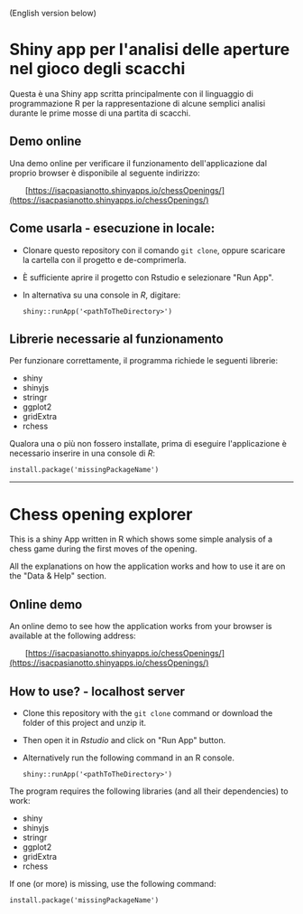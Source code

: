(English version below)

# Shiny app per l'analisi delle aperture nel gioco degli scacchi

Questa è una Shiny app scritta principalmente con il linguaggio di programmazione R per la rappresentazione di alcune semplici analisi durante le prime mosse di una partita di scacchi. 

## Demo online

Una demo online per verificare il funzionamento dell'applicazione dal proprio browser è disponibile al seguente indirizzo:

&emsp;&emsp;[https://isacpasianotto.shinyapps.io/chessOpenings/](https://isacpasianotto.shinyapps.io/chessOpenings/)

## Come usarla - esecuzione in locale: 

-  Clonare questo repository con il comando `git clone`, oppure scaricare la cartella con il progetto e de-comprimerla.

-   È sufficiente aprire il progetto con Rstudio e selezionare "Run App".

-  In alternativa su una console in *R*, digitare: 

    `shiny::runApp('<pathToTheDirectory>')`


## Librerie necessarie al funzionamento

Per funzionare correttamente, il programma richiede le seguenti librerie: 

- shiny
- shinyjs
- stringr
- ggplot2
- gridExtra
- rchess

Qualora una o più non fossero installate, prima di eseguire l'applicazione è necessario inserire in una console di *R*:

`install.package('missingPackageName')`

---

# Chess opening explorer


This is a shiny App written in R which shows some simple analysis of a chess game during the first moves of the opening.

All the explanations on how the application works and how to use it are on the "Data & Help" section.

## Online demo
An online demo to see how the application works from your browser is available at the following address:

&emsp;&emsp;[https://isacpasianotto.shinyapps.io/chessOpenings/](https://isacpasianotto.shinyapps.io/chessOpenings/)

## How to use? - localhost server

-  Clone this repository with the `git clone` command or download the folder of this project and unzip it.
-  Then open it in *Rstudio* and click on "Run App" button.
-  Alternatively run the following command in an R console.

    `shiny::runApp('<pathToTheDirectory>')`

The program requires the following libraries (and all their dependencies) to work:

- shiny
- shinyjs
- stringr
- ggplot2
- gridExtra
- rchess

If one (or more) is missing, use the following command:

`install.package('missingPackageName')`
